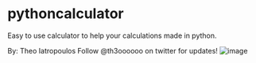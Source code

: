 # pythoncalculator
Easy to use calculator to help your calculations made in python.

By: Theo Iatropoulos Follow @th3oooooo on twitter for updates!
![image](https://user-images.githubusercontent.com/101227799/160257319-ab3d4a96-f71a-4a46-891f-f92166dbdb8d.png)

